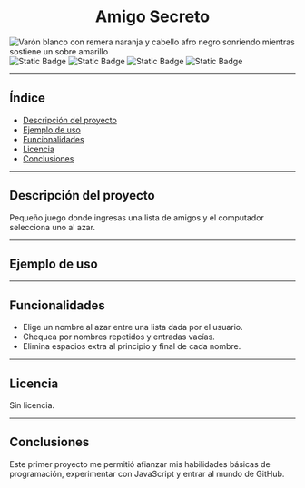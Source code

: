 <h1 align="center"> Amigo Secreto </h1>


![Varón blanco con remera naranja y cabello afro negro sonriendo mientras sostiene un sobre amarillo](https://github.com/user-attachments/assets/a5fd6cca-68fc-49b2-835e-6a0360366fd7)   
![Static Badge](https://img.shields.io/badge/ESTADO-COMPLETO-green)
![Static Badge](https://img.shields.io/badge/LENGUAJE-JAVASCRIPT-magenta)
![Static Badge](https://img.shields.io/badge/ORGANIZACI%C3%93N-ALURA-blue)
![Static Badge](https://img.shields.io/badge/PROYECTO-1-orange)


---

## Índice

- [Descripción del proyecto](#descripción-del-proyecto)
- [Ejemplo de uso](#ejemplo-de-uso)
- [Funcionalidades](#funcionalidades)
- [Licencia](#licencia)
- [Conclusiones](#conclusiones)

---

## Descripción del proyecto

Pequeño juego donde ingresas una lista de amigos y el computador selecciona uno al azar.

---
## Ejemplo de uso


---

## Funcionalidades

- Elige un nombre al azar entre una lista dada por el usuario.  
- Chequea por nombres repetidos y entradas vacías.  
- Elimina espacios extra al principio y final de cada nombre.

---

## Licencia

Sin licencia.

---

## Conclusiones

Este primer proyecto me permitió afianzar mis habilidades básicas de programación, experimentar con JavaScript y entrar al mundo de GitHub.

